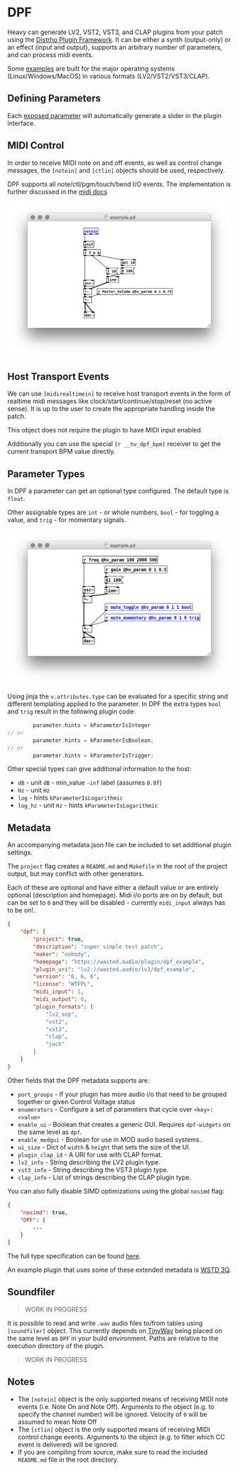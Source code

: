 # DPF

Heavy can generate LV2, VST2, VST3, and CLAP plugins from your patch using the [Distrho Plugin Framework](https://github.com/DISTRHO/DPF). It can be either a synth (output-only) or an effect (input and output), supports an arbitrary number of parameters, and can process midi events.

Some [examples](https://github.com/Wasted-Audio/hvcc-examples-dpf) are built for the major operating systems (Linux/Windows/MacOS) in various formats (LV2/VST2/VST3/CLAP).

## Defining Parameters

Each [exposed parameter](02.getting_started.md#exposing-parameters) will automatically generate a slider in the plugin interface.

## MIDI Control

In order to receive MIDI note on and off events, as well as control change messages, the `[notein]` and `[ctlin]` objects should be used, respectively.

DPF supports all note/ctl/pgm/touch/bend I/O events. The implementation is further discussed in the [midi docs](04.midi.md)

![notein](img/docs_notein.png)

## Host Transport Events

We can use `[midirealtimein]` to receive host transport events in the form of realtime midi messages like clock/start/continue/stop/reset (no active sense). It is up to the user to create the appropriate handling inside the patch.

This object does not require the plugin to have MIDI input enabled.

Additionally you can use the special `[r __hv_dpf_bpm]` receiver to get the current transport BPM value directly.

## Parameter Types

In DPF a parameter can get an optional type configured. The default type is `float`.

Other assignable types are `int` - or whole numbers, `bool` - for toggling a value, and `trig` - for momentary signals.

![dpf](img/docs_param_type.png)

Using jinja the `v.attributes.type` can be evaluated for a specific string and different templating applied to the parameter. In DPF the extra types `bool` and `trig` result in the following plugin code:

```c++
        parameter.hints = kParameterIsInteger
// or
        parameter.hints = kParameterIsBoolean;
// or
        parameter.hints = kParameterIsTrigger;
```

Other special types can give additional information to the host:

* `dB` - unit `dB` - min_value `-inf` label (assumes `0.0f`)
* `Hz` - unit `Hz`
* `log` - hints `kParameterIsLogarithmic`
* `log_hz` - unit `Hz` - hints `kParameterIsLogarithmic`

## Metadata

An accompanying metadata.json file can be included to set additional plugin settings.

The `project` flag creates a `README.md` and `Makefile` in the root of the project output, but may conflict with other generators.

Each of these are optional and have either a default value or are entirely optional (description and homepage). Midi i/o ports are on by default, but can be set to `0` and they will be disabled - currently `midi_input` always has to be on!.

```json
{
    "dpf": {
        "project": true,
        "description": "super simple test patch",
        "maker": "nobody",
        "homepage": "https://wasted.audio/plugin/dpf_example",
        "plugin_uri": "lv2://wasted.audio/lv2/dpf_example",
        "version": "6, 6, 6",
        "license": "WTFPL",
        "midi_input": 1,
        "midi_output": 0,
        "plugin_formats": [
            "lv2_sep",
            "vst2",
            "vst3",
            "clap",
            "jack"
        ]
    }
}
```

Other fields that the DPF metadata supports are:

* `port_groups` - If your plugin has more audio i/o that need to be grouped together or given Control Voltage status
* `enumerators` - Configure a set of parameters that cycle over `<key>: <value>`
* `enable_ui` - Boolean that creates a generic GUI. Requires `dpf-widgets` on the same level as `dpf`.
* `enable_modgui` - Boolean for use in MOD audio based systems.
* `ui_size` - Dict of `width` & `height` that sets the size of the UI.
* `plugin_clap_id` - A URI for use with CLAP format.
* `lv2_info` - String describing the LV2 plugin type.
* `vst3_info` - String describing the VST3 plugin type.
* `clap_info` - List of strings describing the CLAP plugin type.

You can also fully disable SIMD optimizations using the global `nosimd` flag:

```json
{
    "nosimd": true,
    "DPF": {
        ...
    }
}
```

The full type specification can be found [here](https://github.com/Wasted-Audio/hvcc/blob/develop/hvcc/types/meta.py).

An example plugin that uses some of these extended metadata is [WSTD 3Q](https://github.com/Wasted-Audio/wstd-3q).

## Soundfiler
> WORK IN PROGRESS

It is possible to read and write `.wav` audio files to/from tables using `[soundfiler]` object. This currently depends on [TinyWav](https://github.com/mhroth/tinywav) being placed on the same level as `DPF` in your build environment. Paths are relative to the execution directory of the plugin.

> WORK IN PROGRESS

## Notes

* The `[notein]` object is the only supported means of receiving MIDI note events (i.e. Note On and Note Off). Arguments to the object (e.g. to specify the channel number) will be ignored. Velocity of `0` will be assumed to mean Note Off
* The `[ctlin]` object is the only supported means of receiving MIDI control change events. Arguments to the object (e.g. to filter which CC event is delivered) will be ignored.
* If you are compiling from source, make sure to read the included `README.md` file in the root directory.
